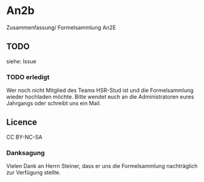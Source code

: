# An2b
Zusammenfassung/ Formelsammlung An2E

## TODO
siehe: Issue

### TODO erledigt
Wer noch nicht Mitglied des Teams HSR-Stud ist und die Formelsammlung wieder hochladen möchte.
Bitte wendet euch an die Administratoren eures Jahrgangs oder schreibt uns ein Mail.

## Licence
CC BY-NC-SA

### Danksagung
Vielen Dank an Herrn Steiner, dass er uns die Formelsammlung nachträglich zur Verfügung stellte.
